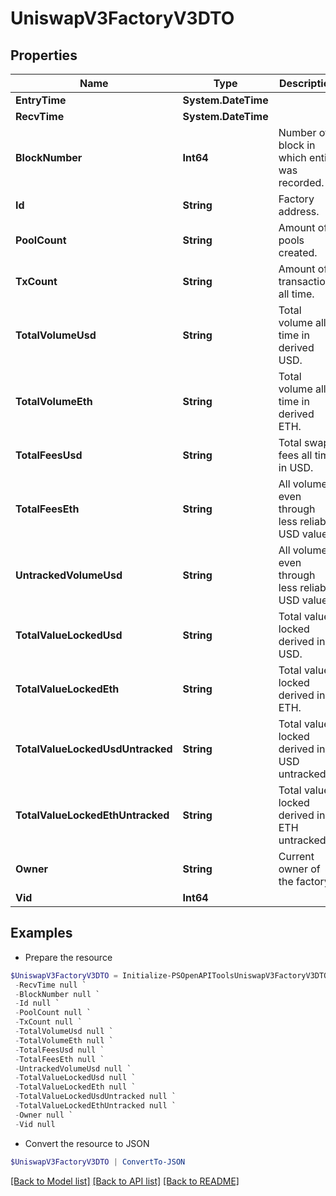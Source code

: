 # UniswapV3FactoryV3DTO
## Properties

Name | Type | Description | Notes
------------ | ------------- | ------------- | -------------
**EntryTime** | **System.DateTime** |  | [optional] 
**RecvTime** | **System.DateTime** |  | [optional] 
**BlockNumber** | **Int64** | Number of block in which entity was recorded. | [optional] 
**Id** | **String** | Factory address. | [optional] 
**PoolCount** | **String** | Amount of pools created. | [optional] 
**TxCount** | **String** | Amount of transactions all time. | [optional] 
**TotalVolumeUsd** | **String** | Total volume all time in derived USD. | [optional] 
**TotalVolumeEth** | **String** | Total volume all time in derived ETH. | [optional] 
**TotalFeesUsd** | **String** | Total swap fees all time in USD. | [optional] 
**TotalFeesEth** | **String** | All volume even through less reliable USD values. | [optional] 
**UntrackedVolumeUsd** | **String** | All volume even through less reliable USD values. | [optional] 
**TotalValueLockedUsd** | **String** | Total value locked derived in USD. | [optional] 
**TotalValueLockedEth** | **String** | Total value locked derived in ETH. | [optional] 
**TotalValueLockedUsdUntracked** | **String** | Total value locked derived in USD untracked. | [optional] 
**TotalValueLockedEthUntracked** | **String** | Total value locked derived in ETH untracked. | [optional] 
**Owner** | **String** | Current owner of the factory. | [optional] 
**Vid** | **Int64** |  | [optional] 

## Examples

- Prepare the resource
```powershell
$UniswapV3FactoryV3DTO = Initialize-PSOpenAPIToolsUniswapV3FactoryV3DTO  -EntryTime null `
 -RecvTime null `
 -BlockNumber null `
 -Id null `
 -PoolCount null `
 -TxCount null `
 -TotalVolumeUsd null `
 -TotalVolumeEth null `
 -TotalFeesUsd null `
 -TotalFeesEth null `
 -UntrackedVolumeUsd null `
 -TotalValueLockedUsd null `
 -TotalValueLockedEth null `
 -TotalValueLockedUsdUntracked null `
 -TotalValueLockedEthUntracked null `
 -Owner null `
 -Vid null
```

- Convert the resource to JSON
```powershell
$UniswapV3FactoryV3DTO | ConvertTo-JSON
```

[[Back to Model list]](../README.md#documentation-for-models) [[Back to API list]](../README.md#documentation-for-api-endpoints) [[Back to README]](../README.md)


